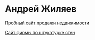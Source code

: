 # Андрей Жиляев

[Пробный сайт продажи недвижимости](https://anzh5666.github.io/test_%20project/ "Пробный сайт продажи недвижимости")

[Сайт фирмы по штукатурке стен](https://anzh5666.github.io/gipsolit.ru/ "Сайт фирмы штукатурка стен")
